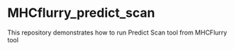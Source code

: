 # MHCflurry_predict_scan
This repository demonstrates how to run Predict Scan tool from MHCFlurry tool
